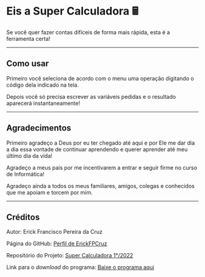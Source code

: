 # Eis a Super Calculadora 🖩

Se você quer fazer contas difíceis de forma mais rápida, esta é a ferramenta certa!

---

## Como usar

Primeiro você seleciona de acordo com o menu uma operação digitando o código dela indicado na tela.

Depois você só precisa escrever as variáveis pedidas e o resultado aparecerá instantaneamente!

---

## Agradecimentos

Primeiro agradeço a Deus por eu ter chegado até aqui e por Ele me dar dia a dia essa vontade de continuar aprendendo e querer aprender até meu último dia da vida!

Agradeço a meus pais por me incentivarem a entrar e seguir firme no curso de Informática!

Agradeço ainda a todos os meus familiares, amigos, colegas e conhecidos que me apoiam e torcem por mim.

---

## Créditos

Autor: Erick Francisco Pereira da Cruz

Página do GitHub: [Perfil de ErickFPCruz](https://github.com/ErickFPCruz)

Repositório do Projeto: [Super Calculadora 1°/2022](https://github.com/ErickFPCruz/Super_Calculadora_2022_AtividadePC)

Link para o _download_ do programa: [Baixe o programa aqui](https://github.com/ErickFPCruz/Super_Calculadora_2022_AtividadePC/raw/main/Arquivos%20para%20o%20Funcionamento%20da%20Super%20Calculadora.zip)

